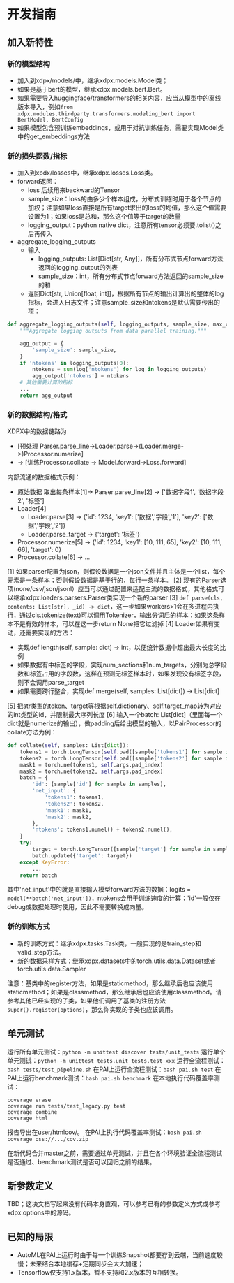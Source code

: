 # 开发指南

## 加入新特性

### 新的模型结构

- 加入到xdpx/models/中，继承xdpx.models.Model类；
- 如果是基于bert的模型，继承xdpx.models.bert.Bert。
- 如果需要导入huggingface/transformers的相关内容，应当从模型中的离线版本导入，例如`from xdpx.modules.thirdparty.transformers.modeling_bert import BertModel, BertConfig`
- 如果模型包含预训练embeddings，或用于对抗训练任务，需要实现Model类中的get_embeddings方法
### 新的损失函数/指标

- 加入到xpdx/losses中，继承xdpx.losses.Loss类。
- forward返回：
   - loss 后续用来backward的Tensor
   - sample_size：loss的由多少个样本组成，分布式训练时用于各个节点的加权；注意如果loss直接是所有target求出的loss的均值，那么这个值需要设置为1；如果loss是总和，那么这个值等于target的数量
   - logging_output：python native dict，注意所有tensor必须要.tolist()之后再传入
- aggregate_logging_outputs
   - 输入
      - logging_outputs: List[Dict[str, Any]]，所有分布式节点forward方法返回的logging_output的列表
      - sample_size：int，所有分布式节点forward方法返回的sample_size的和
   - 返回Dict[str, Union[float, int]]，根据所有节点的输出计算出的整体的log指标，会进入日志文件；注意sample_size和ntokens是默认需要传出的项：
```python
def aggregate_logging_outputs(self, logging_outputs, sample_size, max_count=None):
    """Aggregate logging outputs from data parallel training."""

    agg_output = {
        'sample_size': sample_size,
    }
    if 'ntokens' in logging_outputs[0]:
        ntokens = sum(log['ntokens'] for log in logging_outputs)
        agg_output['ntokens'] = ntokens
    # 其他需要计算的指标
    ...
    return agg_output
```

### 新的数据结构/格式
XDPX中的数据链路为

- [预处理 Parser.parse_line->Loader.parse->(Loader.merge->)Processor.numerize] 
- -> [训练Processor.collate -> Model.forward->Loss.forward]

内部流通的数据格式示例：

- 原始数据 取出每条样本[1]-> Parser.parse_line[2] -> ['数据字段1', '数据字段2', '标签']
- Loader[4]
   - Loader.parse[3] -> {'id': 1234, 'key1': ['数据','字段','1'], 'key2': ['数据','字段','2']}
   - Loader.parse_target -> {'target': '标签'}
- Processor.numerize[5] -> {'id': 1234, 'key1': [10, 111, 65], 'key2': [10, 111, 66], 'target': 0}
- Processor.collate[6] -> ...

[1] 如果parser配置为json，则假设数据是一个json文件并且主体是一个list，每个元素是一条样本；否则假设数据是基于行的，每行一条样本。
[2] 现有的Parser选项(none/csv/json/jsonl）应当可以通过配置来适配主流的数据格式，其他格式可以继承xdpx.loaders.parsers.Parser类实现一个新的parser
[3] `def parse(cls, contents: List[str], _id) -> dict`，这一步如果workers>1会在多进程内执行，通过cls.tokenize(text)可以调用Tokenizer，输出分词后的样本；如果这条样本不是有效的样本，可以在这一步return None把它过滤掉
[4] Loader如果有变动，还需要实现的方法：

- 实现def length(self, sample: dict) -> int，以便统计数据中超出最大长度的比例
- 如果数据有中标签的字段，实现num_sections和num_targets，分别为总字段数和标签占用的字段数，这样在预测无标签样本时，如果发现没有标签字段，则不会调用parse_target
- 如果需要跨行整合，实现def merge(self, samples: List[dict]) -> List[dict]

[5] 把str类型的token、target等根据self.dictionary、self.target_map转为对应的int类型的id，并限制最大序列长度
[6] 输入一个batch: List[dict]（里面每一个dict就是numerize的输出），做padding后给出模型的输入，以PairProcessor的collate方法为例：
```python
def collate(self, samples: List[dict]):
    tokens1 = torch.LongTensor(self.pad([sample['tokens1'] for sample in samples]))
    tokens2 = torch.LongTensor(self.pad([sample['tokens2'] for sample in samples]))
    mask1 = torch.ne(tokens1, self.args.pad_index)
    mask2 = torch.ne(tokens2, self.args.pad_index)
    batch = {
        'id': [sample['id'] for sample in samples],
        'net_input': {
            'tokens1': tokens1,
            'tokens2': tokens2,
            'mask1': mask1,
            'mask2': mask2,
        },
        'ntokens': tokens1.numel() + tokens2.numel(),
    }
    try:
        target = torch.LongTensor([sample['target'] for sample in samples])
        batch.update({'target': target})
    except KeyError:
        ...
    return batch
```
其中'net_input'中的就是直接输入模型forward方法的数据：logits = `model(**batch['net_input'])`，ntokens会用于训练速度的计算；'id'一般仅在debug或数据处理时使用，因此不需要转换成向量。
### 新的训练方式

- 新的训练方式：继承xdpx.tasks.Task类，一般实现的是train_step和valid_step方法。
- 新的数据采样方式：继承xdpx.datasets中的torch.utils.data.Dataset或者torch.utils.data.Sampler

注意：基类中的register方法，如果是staticmethod，那么继承后也应该使用staticmethod；如果是classmethod，那么继承后也应该使用classmethod。请参考其他已经实现的子类，如果他们调用了基类的注册方法`super().register(options)`，那么你实现的子类也应该调用。
## 单元测试
运行所有单元测试：`python -m unittest discover tests/unit_tests`
运行单个单元测试：`python -m unittest tests.unit_tests.test_xxx`
运行全流程测试：`bash tests/test_pipeline.sh`
在PAI上运行全流程测试：`bash pai.sh test`
在PAI上运行benchmark测试：`bash pai.sh benchmark`
在本地执行代码覆盖率测试：
```shell
coverage erase
coverage run tests/test_legacy.py test
coverage combine
coverage html
```
报告导出在user/htmlcov/。
在PAI上执行代码覆盖率测试：`bash pai.sh coverage oss://.../cov.zip`

在新代码合并master之前，需要通过单元测试，并且在各个环境验证全流程测试是否通过、benchmark测试是否可以回归之前的结果。

## 新参数定义
TBD；这块文档写起来没有代码本身直观，可以参考已有的参数定义方式或参考xdpx.options中的源码。


## 已知的局限

- AutoML在PAI上运行时由于每一个训练Snapshot都要存到云端，当前速度较慢；未来结合本地缓存+定期同步会大大加速；
- Tensorflow仅支持1.x版本，暂不支持和2.x版本的互相转换。
